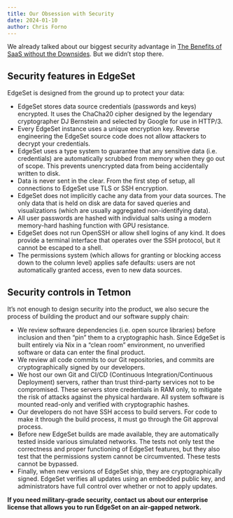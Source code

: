 ```yaml
---
title: Our Obsession with Security
date: 2024-01-10
author: Chris Forno
---
```


We already talked about our biggest security advantage in [The Benefits of SaaS without the Downsides](the-benefits-of-sass-without-the-downsides). But we didn’t stop there.

## Security features in EdgeSet
EdgeSet is designed from the ground up to protect your data:

- EdgeSet stores data source credentials (passwords and keys) encrypted. It uses the ChaCha20 cipher designed by the legendary cryptographer DJ Bernstein and selected by Google for use in HTTP/3.
- Every EdgeSet instance uses a unique encryption key. Reverse engineering the EdgeSet source code does not allow attackers to decrypt your credentials.
- EdgeSet uses a type system to guarantee that any sensitive data (i.e. credentials) are automatically scrubbed from memory when they go out of scope. This prevents unencrypted data from being accidentally written to disk.
- Data is never sent in the clear. From the first step of setup, all connections to EdgeSet use TLS or SSH encryption.
- EdgeSet does not implicitly cache any data from your data sources. The only data that is held on disk are data for saved queries and visualizations (which are usually aggregated non-identifying data).
- All user passwords are hashed with individual salts using a modern memory-hard hashing function with GPU resistance.
- EdgeSet does not run OpenSSH or allow shell logins of any kind. It does provide a terminal interface that operates over the SSH protocol, but it cannot be escaped to a shell.
- The permissions system (which allows for granting or blocking access down to the column level) applies safe defaults: users are not automatically granted access, even to new data sources.

## Security controls in Tetmon
It’s not enough to design security into the product, we also secure the process of building the product and our software supply chain:

- We review software dependencies (i.e. open source libraries) before inclusion and then “pin” them to a cryptographic hash. Since EdgeSet is built entirely via Nix in a “clean room” environment, no unverified software or data can enter the final product.
- We review all code commits to our Git repositories, and commits are cryptographically signed by our developers.
- We host our own Git and CI/CD (Continuous Integration/Continuous Deployment) servers, rather than trust third-party services not to be compromised. These servers store credentials in RAM only, to mitigate the risk of attacks against the physical hardware. All system software is mounted read-only and verified with cryptographic hashes.
- Our developers do not have SSH access to build servers. For code to make it through the build process, it must go through the Git approval process.
- Before new EdgeSet builds are made available, they are automatically tested inside various simulated networks. The tests not only test the correctness and proper functioning of EdgeSet features, but they also test that the permissions system cannot be circumvented. These tests cannot be bypassed.
- Finally, when new versions of EdgeSet ship, they are cryptographically signed. EdgeSet verifies all updates using an embedded public key, and administrators have full control over whether or not to apply updates.

__If you need military-grade security, contact us about our enterprise license that allows you to run EdgeSet on an air-gapped network.__
